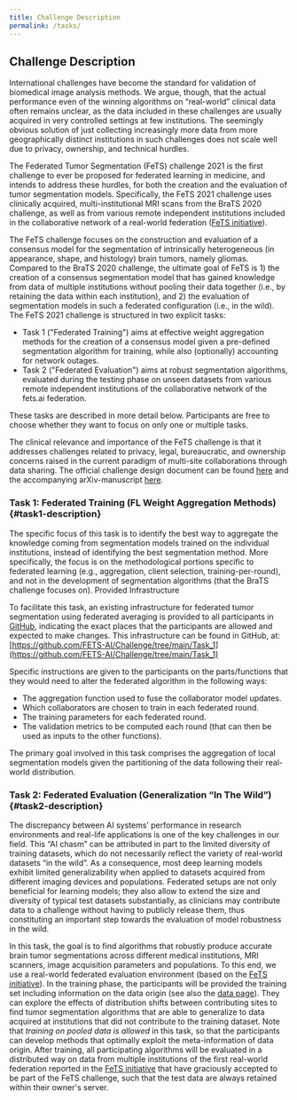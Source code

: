 ```yaml
---
title: Challenge Description
permalink: /tasks/
---
```


## Challenge Description

International challenges have become the standard for validation of biomedical image analysis methods. We argue, though, that the actual performance even of the winning algorithms on “real-world” clinical data often  remains unclear, as the data included in these challenges are usually acquired in very controlled settings at few institutions. The seemingly obvious solution of just collecting increasingly more data from more geographically distinct institutions in such challenges does not scale well due to privacy, ownership, and technical hurdles.

The Federated Tumor Segmentation (FeTS) challenge 2021 is the first challenge to ever be proposed for federated learning in medicine, and intends to address these hurdles, for both the creation and the evaluation of tumor segmentation models. Specifically, the FeTS 2021 challenge uses clinically acquired, multi-institutional MRI scans from the BraTS 2020 challenge, as well as from various remote independent institutions included in the collaborative network of a real-world federation ([FeTS initiative](https://www.fets.ai/)).

The FeTS challenge focuses on the construction and evaluation of a consensus model for the segmentation of intrinsically heterogeneous (in appearance, shape, and histology) brain tumors, namely gliomas. Compared to the BraTS 2020 challenge, the ultimate goal of FeTS is 1) the creation of a consensus segmentation model that has gained knowledge from data of multiple institutions without pooling their data together (i.e., by retaining the data within each institution), and 2) the evaluation of segmentation models in such a federated configuration (i.e., in the wild).
The FeTS 2021 challenge is structured in two explicit tasks:

- Task 1 ("Federated Training") aims at effective weight aggregation methods for the creation of a consensus model given a pre-defined segmentation algorithm for training, while also (optionally) accounting for network outages.
- Task 2 ("Federated Evaluation") aims at robust segmentation algorithms, evaluated during the testing phase on unseen datasets from various remote independent institutions of the collaborative network of the fets.ai federation.

These tasks are described in more detail below. Participants are free to choose whether they want to focus on only one or multiple tasks.

The clinical relevance and importance of the FeTS challenge is that it addresses challenges related to privacy, legal, bureaucratic, and ownership concerns raised in the current paradigm of multi-site collaborations through data sharing. The official challenge design document can be found [here](https://zenodo.org/record/4573128#.YJKcEcCSk4s) and the accompanying arXiv-manuscript [here](https://arxiv.org/abs/2105.05874).

### Task 1: Federated Training (FL Weight Aggregation Methods) {#task1-description}

The specific focus of this task is to identify the best way to aggregate the knowledge coming from segmentation models trained on the individual institutions, instead of identifying the best segmentation method. More specifically, the focus is on the methodological portions specific to federated learning (e.g., aggregation, client selection, training-per-round), and not in the development of segmentation algorithms (that the BraTS challenge focuses on).
Provided Infrastructure

To facilitate this task, an existing infrastructure for federated tumor segmentation using federated averaging is provided to all participants in [GitHub](https://github.com/FETS-AI/Challenge/tree/main/Task_1), indicating the exact places that the participants are allowed and expected to make changes. This infrastructure can be found in GitHub, at: [https://github.com/FETS-AI/Challenge/tree/main/Task_1](https://github.com/FETS-AI/Challenge/tree/main/Task_1)

Specific instructions are given to the participants on the parts/functions that they would need to alter the federated algorithm in the following ways:

- The aggregation function used to fuse the collaborator model updates.
- Which collaborators are chosen to train in each federated round.
- The training parameters for each federated round.
- The validation metrics to be computed each round (that can then be used as inputs to the other functions).

The primary goal involved in this task comprises the aggregation of local segmentation models given the partitioning of the data following their real-world distribution.

### Task 2: Federated Evaluation (Generalization “In The Wild”) {#task2-description}

The discrepancy between AI systems’ performance in research environments and real-life applications is one of the key challenges in our field.  This  “AI  chasm”  can  be  attributed  in  part  to  the  limited  diversity of  training  datasets,  which  do  not  necessarily  reflect  the  variety  of  real-world datasets  “in  the  wild”.  As  a  consequence,  most  deep  learning  models  exhibit limited generalizability when applied to datasets acquired from different imaging devices  and  populations.  Federated  setups  are  not  only  beneficial  for  learning models; they also allow to extend the size and diversity of typical test datasets substantially, as clinicians may contribute data to a challenge without having to publicly release them, thus constituting an important step towards the evaluation of model robustness in the wild.

In  this  task,  the  goal  is  to  find  algorithms  that  robustly  produce  accurate brain tumor segmentations across different medical institutions, MRI scanners, image acquisition parameters and populations. To this end, we use a real-world federated evaluation environment (based on the [FeTS initiative](https://www.fets.ai/)). In the training phase, the participants will be provided the training set including information on the data origin (see also the [data page](data.md/#non-imaging-data-description)). They can explore the effects of distribution shifts between contributing sites to find tumor segmentation algorithms that are able to generalize to data acquired at institutions that did not contribute to the training dataset. Note that *training  on  pooled  data  is  allowed* in this task, so that the participants can develop methods that optimally exploit the meta-information of data origin.
After training, all participating algorithms will be evaluated in a distributed way on data from multiple institutions of the first real-world federation reported in the [FeTS initiative](https://www.fets.ai/) that have graciously accepted to be part of the FeTS challenge, such that the test data are always retained within their owner's server.
